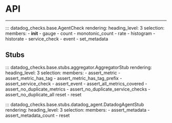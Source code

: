 # API

-----

::: datadog_checks.base.AgentCheck
    rendering:
      heading_level: 3
    selection:
      members:
        - __init__
        - gauge
        - count
        - monotonic_count
        - rate
        - histogram
        - historate
        - service_check
        - event
        - set_metadata

## Stubs

::: datadog_checks.base.stubs.aggregator.AggregatorStub
    rendering:
      heading_level: 3
    selection:
      members:
        - assert_metric
        - assert_metric_has_tag
        - assert_metric_has_tag_prefix
        - assert_service_check
        - assert_event
        - assert_all_metrics_covered
        - assert_no_duplicate_metrics
        - assert_no_duplicate_service_checks
        - assert_no_duplicate_all reset
        - reset

::: datadog_checks.base.stubs.datadog_agent.DatadogAgentStub
    rendering:
      heading_level: 3
    selection:
      members:
        - assert_metadata
        - assert_metadata_count
        - reset
